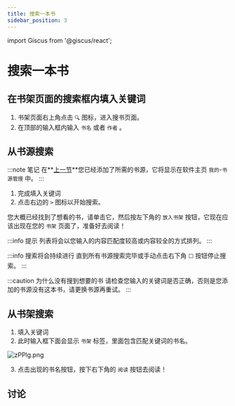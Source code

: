 ```yaml
---
title: 搜索一本书
sidebar_position: 3
---
```

import Giscus from '@giscus/react';

# 搜索一本书

<!-- :::danger 施工中 🚧
内容编写中
:::
 -->

## 在书架页面的搜索框内填入关键词

1. 书架页面右上角点击 `🔍` 图标，进入搜书页面。
2. 在顶部的输入框内输入 `书名` 或者 `作者` 。

## 从书源搜索

:::note 笔记
在**[上一节](./add-sources)**您已经添加了所需的书源，它将显示在软件主页 `我的`-`书源管理` 中。
:::

1. 完成填入关键词
2. 点击右边的 󠁽󠁽`>` 图标以开始搜索。

您大概已经找到了想看的书，请单击它，然后按左下角的 `放入书架` 按钮，它现在应该出现在您的 `书架` 页面了，准备好去阅读！

:::info 提示
列表将会以您输入的内容匹配度较高或内容较全的方式排列。
:::

:::info 搜索将会持续进行
直到所有书源搜索完毕或手动点击右下角 `⬜` 按钮停止搜索。
:::

:::caution 为什么没有搜到想要的书
请检查您输入的关键词是否正确，否则是您添加的书源没有这本书，请更换书源再重试。
:::

## 从书架搜索

1. 填入关键词
2. 此时输入框下面会显示 `书架` 标签，里面包含匹配关键词的书名。

![zPPlg.png](https://i.imgtg.com/2022/05/07/zPPlg.png)

3. 点击出现的书名按钮，按下右下角的 `阅读` 按钮去阅读！

## 讨论

<Giscus
  id="comments"
  repo="gedoor/gedoor.github.io"
  repoId="MDEwOlJlcG9zaXRvcnkxNjExMjczMjM"
  category="General"
  categoryId="DIC_kwDOCZqbm84CQvbE"
  mapping="title"
  term="Comments"
  reactionsEnabled="1"
  emitMetadata="0"
  inputPosition="top"
  theme="preferred_color_scheme"
  lang="zh-CN"
  loading="lazy"
/>